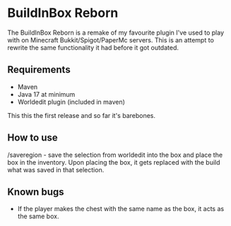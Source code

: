 # BuildInBox Reborn

The BuildInBox Reborn is a remake of my favourite plugin I've used to play with on Minecraft Bukkit/Spigot/PaperMc
servers. This is an attempt to rewrite the same functionality it had before it got outdated.

## Requirements

- Maven
- Java 17 at minimum
- Worldedit plugin (included in maven)

This this the first release and so far it's barebones.

## How to use

/saveregion <name> - save the selection from worldedit into the box and place the box in the inventory.
Upon placing the box, it gets replaced with the build what was saved in that selection.

## Known bugs

- If the player makes the chest with the same name as the box, it acts as the same box.